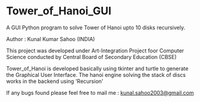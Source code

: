 # Tower_of_Hanoi_GUI
A GUI Python program to solve Tower of Hanoi upto 10 disks recursively.

Author : Kunal Kumar Sahoo (INDIA)

This project was developed under Art-Integration Project foor Computer Science conducted by Central Board of Secondary Education (CBSE)

Tower_of_Hanoi is developed basically using tkinter and turtle to generate the  Graphical User Interface.
The hanoi engine solving the stack of discs works in the backend using 'Recursion'

If any bugs found please feel free to mail me : kunal.sahoo2003@gmail.com 
